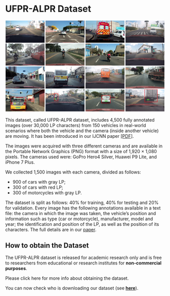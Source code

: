 # UFPR-ALPR Dataset

![Teaser image](./media/samples.png)

This dataset, called UFPR-ALPR dataset, includes 4,500 fully annotated images (over 30,000 LP characters) from 150 vehicles in real-world scenarios where both the vehicle and the camera (inside another vehicle) are moving. It has been introduced in our IJCNN paper [[PDF]](./pdfs/paper.pdf).

The images were acquired with three different cameras and are available in the Portable Network Graphics (PNG) format with a size of 1,920 × 1,080 pixels. The cameras used were: GoPro Hero4 Silver, Huawei P9 Lite, and iPhone 7 Plus.

We collected 1,500 images with each camera, divided as follows:

* 900 of cars with gray LP;
* 300 of cars with red LP;
* 300 of motorcycles with gray LP.

The dataset is split as follows: 40% for training, 40% for testing and 20% for validation. Every image has the following annotations available in a text file: the camera in which the image was taken, the vehicle’s position and information such as type (car or motorcycle), manufacturer, model and year; the identification and position of the LP, as well as the position of its characters. The full details are in our [paper](./pdfs/paper.pdf).

## How to obtain the Dataset

The UFPR-ALPR dataset is released for academic research only and is free to researchers from educational or research institutes for **non-commercial purposes**.

Please click here for more info about obtaining the dataset.

You can now check who is downloading our dataset (see [**here**](https://www.inf.ufpr.br/rblsantos/misc/ufpr-alpr-map/)).
